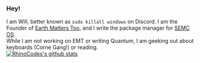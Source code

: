 ### Hey!
I am Will, better known as `sudo killall windows` on Discord. I am the Founder of [Earth Matters Too](https://discord.gg/dtjGq9VteB), and I write the package manager for [SEMC OS](https://gihub.com/semissioncontrol/semcOS). <br>While I am not working on EMT or writing Quantum, I am geeking out about keyboards (Corne Gang!) or reading.<br>
[![RhinoCodes's github stats](https://github-readme-stats.vercel.app/api?username=RhinoCodes&show_icons=true&theme=radical)](https://github.com/anuraghazra/github-readme-stats)
